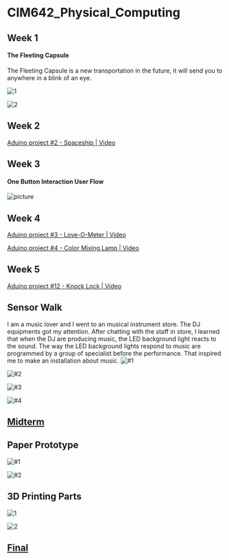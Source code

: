 # CIM642_Physical_Computing

## Week 1
#### The Fleeting Capsule

The Fleeting Capsule is a new transportation in the future, it will send you to anywhere in a blink of an eye.

![1](/HW1/FleetingCapsule1.jpg)

![2](/HW1/FleetingCapsule2.jpg)


## Week 2

[Aduino project #2 - Spaceship | Video](https://vimeo.com/328067242)


## Week 3
#### One Button Interaction User Flow

![picture](/HW3/dishwasherUserFlow.jpg)


## Week 4
[Aduino project #3 - Love-O-Meter | Video](https://vimeo.com/328068207)

[Aduino project #4 - Color Mixing Lamp | Video](https://vimeo.com/328069452)

## Week 5
[Aduino project #12 - Knock Lock | Video](https://vimeo.com/328070098)

## Sensor Walk
I am a music lover and I went to an musical instrument store. The DJ equipments got my attention. After chatting with the staff in store, I learned that when the DJ are producing music, the LED background light reacts to the sound. The way the LED background lights respond to music are programmed by a group of specialist before the performance. That inspired me to make an installation about music.
![#1](./SensorWalk/IMG_0732.jpg)

![#2](./SensorWalk/IMG_0734.jpg)

![#3](./SensorWalk/IMG_0729.jpg)

![#4](./SensorWalk/IMG_0720.jpg)

## [Midterm](https://github.com/griffinxzh/CIM642_Physical_Computing/tree/master/Midterm)


## Paper Prototype
![#1](./PaperPrototype/IMG_1990.jpg)

![#2](./PaperPrototype/IMG_1991.jpg)


## 3D Printing Parts
![1](./DigitalFabrication/img/IMG_1978.jpg)

![2](./DigitalFabrication/img/IMG_1979.jpg)


## [Final](https://github.com/griffinxzh/CIM642_Physical_Computing/tree/master/Final)
